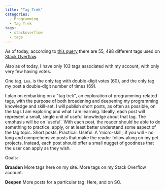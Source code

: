 ```yaml
---
title: "Tag Trek"
categories:
  - Programming
  - Tag Trek
tags:
  - stackoverflow
  - tags
---
```


As of today, according to [this query](https://data.stackexchange.com/stackoverflow/query/1069131/get-all-tags) there are 55, 498 different tags used on [Stack Overflow](https://stackoverflow.com).

Also as of today, I have only 103 tags associated with my account, with only very few having votes.

One tag, `Lua`, is the only tag with double-digit votes (60), and the only tag my post a double-digit number of times (69).

I plan on embarking on a "tag trek", an exploration of programming-related tags, with the purpose of both broadening and deepening my programming knowledge and skill-set. I will publish short posts, as often as possible, on the tags I am exploring and what I am learning. Ideally, each post will represent a small, single unit of useful knowledge about that tag. The emphasis will be on 'useful'. With each post, the reader should be able to do something to practice, apply, or at least better understand some aspect of the tag topic. Short posts. Practical. Useful. A 'micro-skill', if you will - no long and comprehensive posts that make the reader follow along on my pet projects. Instead, each post should offer a small nugget of goodness that the user can apply as they wish.

Goals:

**Broaden**
More tags here on my site. More tags on my Stack Overflow account.

**Deepen**
More posts for a particular tag. Here, and on SO.